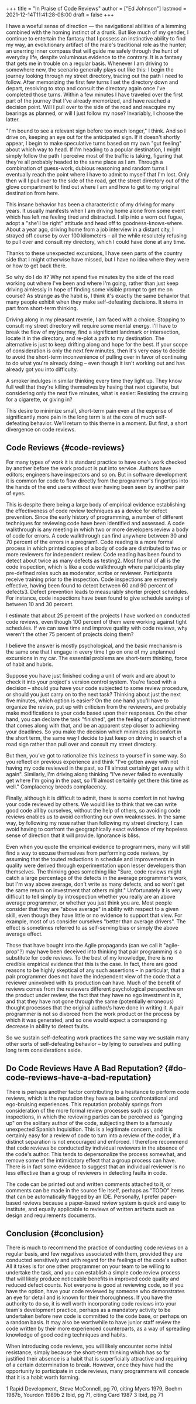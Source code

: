 +++
title = "In Praise of Code Reviews"
author = ["Ed Johnson"]
lastmod = 2021-12-14T11:41:28-08:00
draft = false
+++

I have a woeful sense of direction — the navigational abilities of a lemming combined with the homing instinct of a drunk. But like much of my gender, I continue to entertain the fantasy that I possess an instinctive ability to find my way, an evolutionary artifact of the male's traditional role as the hunter; an unerring inner compass that will guide me safely through the hunt of everyday life, despite voluminous evidence to the contrary. It is a fantasy that gets me in trouble on a regular basis.
Whenever I am driving to somewhere new, the scenario generally plays out like this: I begin the journey looking through my street directory, tracing out the path I need to follow. After memorizing the first few turns I set the directory down and depart, resolving to stop and consult the directory again once I've completed those turns. Within a few minutes I have traveled over the first part of the journey that I've already memorized, and have reached a decision point. Will I pull over to the side of the road and reacquire my bearings as planned, or will I just follow my nose? Invariably, I choose the latter.

"I'm bound to see a relevant sign before too much longer," I think. And so I drive on, keeping an eye out for the anticipated sign. If it doesn't shortly appear, I begin to make speculative turns based on my own "gut feeling" about which way to head. If I'm heading to a popular destination, I might simply follow the path I perceive most of the traffic is taking, figuring that they're all probably headed to the same place as I am. Through a combination of guess-work, dubious reasoning and random turns I eventually reach the point where I have to admit to myself that I'm lost. Only then will I pull over to the side of the road, get the street directory out of the glove compartment to find out where I am and how to get to my original destination from here.

This insane behavior has been a characteristic of my driving for many years. It usually manifests when I am driving home alone from some event which has left me feeling tired and distracted. I slip into a worn out fugue, adopt a "she'll be right" attitude and head off to goodness-knows-where. About a year ago, driving home from a job interview in a distant city, I strayed off course by over 100 kilometers – all the while resolutely refusing to pull over and consult my directory, which I could have done at any time.

Thanks to these unexpected excursions, I have seen parts of the country side that I might otherwise have missed, but I have no idea where they were or how to get back there.

So why do I do it? Why not spend five minutes by the side of the road working out where I've been and where I'm going, rather than just keep driving aimlessly in hope of finding some visible prompt to get me on course? As strange as the habit is, I think it's exactly the same behavior that many people exhibit when they make self-defeating decisions. It stems in part from short-term thinking.

Driving along in my pleasant reverie, I am faced with a choice. Stopping to consult my street directory will require some mental energy. I'll have to break the flow of my journey, find a significant landmark or intersection, locate it in the directory, and re-plot a path to my destination. The alternative is just to keep drifting along and hope for the best. If your scope of consideration is only the next few minutes, then it's very easy to decide to avoid the short-term inconvenience of pulling over in favor of continuing to do what you're already doing – even though it isn't working out and has already got you into difficulty.

A smoker indulges in similar thinking every time they light up. They know full well that they're killing themselves by having that next cigarette, but considering only the next five minutes, what is easier: Resisting the craving for a cigarette, or giving in?

This desire to minimize small, short-term pain even at the expense of significantly more pain in the long term is at the core of much self- defeating behavior.
We'll return to this theme in a moment. But first, a short divergence on code reviews.


## Code Reviews {#code-reviews}

For many types of work it is standard practice to have one's work checked by another before the work product is put into service. Authors have editors; engineers have inspectors and so on. But in software development it is common for code to flow directly from the programmer's fingertips into the hands of the end users without ever having been seen by another pair of eyes.

This is despite there being a large body of empirical evidence establishing the effectiveness of code review techniques as a device for defect prevention. Since the early history of programming, a number of different techniques for reviewing code have been identified and assessed. A code walkthrough is any meeting in which two or more developers review a body of code for errors. A code walkthrough can find anywhere between 30 and 70 percent of the errors in a program1. Code reading is a more formal process in which printed copies of a body of code are distributed to two or more reviewers for independent review. Code reading has been found to detect about twice as many defects as testing2. Most formal of all is the code inspection, which is like a code walkthrough where participants play pre-defined roles such as moderator, scribe or reviewer. Participants receive training prior to the inspection. Code inspections are extremely effective, having been found to detect between 60 and 90 percent of defects3. Defect prevention leads to measurably shorter project schedules. For instance, code inspections have been found to give schedule savings of between 10 and 30 percent.

I estimate that about 25 percent of the projects I have worked on conducted code reviews, even though 100 percent of them were working against tight schedules. If we can save time and improve quality with code reviews, why weren't the other 75 percent of projects doing them?

I believe the answer is mostly psychological, and the basic mechanism is the same one that I engage in every time I go on one of my unplanned excursions in my car. The essential problems are short-term thinking, force of habit and hubris.

Suppose you have just finished coding a unit of work and are about to check it into your project's version control system. You're faced with a decision – should you have your code subjected to some review procedure, or should you just carry on to the next task? Thinking about just the next five minutes, which option is easier? On the one hand you'll have to organize the review, put up with criticism from the reviewers, and probably make modifications to your code based upon their responses. On the other hand, you can declare the task "finished', get the feeling of accomplishment that comes along with that, and be an apparent step closer to achieving your deadlines. So you make the decision which minimizes discomfort in the short term, the same way I decide to just keep on driving in search of a road sign rather than pull over and consult my street directory.

But then, you've got to rationalize this laziness to yourself in some way. So you reflect on previous experience and think "I've gotten away with not having my code reviewed in the past, so I'll almost certainly get away with it again". Similarly, I'm driving along thinking "I've never failed to eventually get where I'm going in the past, so I'll almost certainly get there this time as well." Complacency breeds complacency.

Finally, although it is difficult to admit, there is some comfort in not having your code reviewed by others. We would like to think that we can write good code all by ourselves, without the help of others, so avoiding code reviews enables us to avoid confronting our own weaknesses. In the same way, by following my nose rather than following my street directory, I can avoid having to confront the geographically exact evidence of my hopeless sense of direction that it will provide. Ignorance is bliss.

Even when you quote the empirical evidence to programmers, many will still find a way to excuse themselves from performing code reviews, by assuming that the touted reductions in schedule and improvements in quality were derived through experimentation upon lesser developers than themselves. The thinking goes something like "Sure, code reviews might catch a large percentage of the defects in the average programmer's work, but I'm way above average, don't write as many defects, and so won't get the same return on investment that others might." Unfortunately it is very difficult to tell simply by introspection whether you really are an above average programmer, or whether you just think you are. Most people consider that they are "above average" in ability with respect to a given skill, even though they have little or no evidence to support that view. For example, most of us consider ourselves "better than average drivers". The effect is sometimes referred to as self-serving bias or simply the above average effect.

Those that have bought into the Agile propaganda (can we call it "agile- prop"?) may have been deceived into thinking that pair programming is a substitute for code reviews. To the best of my knowledge, there is no credible empirical evidence that this is the case. In fact, there are good reasons to be highly skeptical of any such assertions – in particular, that a pair programmer does not have the independent view of the code that a reviewer uninvolved with its production can have. Much of the benefit of reviews comes from the reviewers different psychological perspective on the product under review, the fact that they have no ego investment in it, and that they have not gone through the same (potentially erroneous) thought processes that the original author/s have done in writing it. A pair programmer is not so divorced from the work product or the process by which it was generated, and so one would expect a corresponding decrease in ability to detect faults.

So we sustain self-defeating work practices the same way we sustain many other sorts of self-defeating behavior – by lying to ourselves and putting long term considerations aside.


## Do Code Reviews Have A Bad Reputation? {#do-code-reviews-have-a-bad-reputation}

There is perhaps another factor contributing to a hesitance to perform code reviews, which is the reputation they have as being confrontational and ego-bruising experiences. This reputation probably springs from consideration of the more formal review processes such as code inspections, in which the reviewing parties can be perceived as "ganging up" on the solitary author of the code, subjecting them to a famously unexpected Spanish Inquisition.
This is a legitimate concern, and it is certainly easy for a review of code to turn into a review of the coder, if a distinct separation is not encouraged and enforced. I therefore recommend that code reviews be conducted by individual reviewers in the absence of the code's author. This tends to depersonalize the process somewhat, and remove some of the intimidatory effect that a group process can have. There is in fact some evidence to suggest that an individual reviewer is no less effective than a group of reviewers in detecting faults in code.

The code can be printed out and written comments attached to it, or comments can be made in the source file itself, perhaps as "TODO" items that can be automatically flagged by an IDE. Personally, I prefer paper- based reviews because a paper-based review system is quick and easy to institute, and equally applicable to reviews of written artifacts such as design and requirements documents.


## Conclusion {#conclusion}

There is much to recommend the practice of conducting code reviews on a regular basis, and few negatives associated with them, provided they are conducted sensitively and with regard for the feelings of the code's author. All it takes is for one other programmer on your team to be willing to undertake the task, and you can establish a simple code review process that will likely produce noticeable benefits in improved code quality and reduced defect counts. Not everyone is good at reviewing code, so if you have the option, have your code reviewed by someone who demonstrates an eye for detail and is known for their thoroughness. If you have the authority to do so, it is well worth incorporating code reviews into your team's development practice, perhaps as a mandatory activity to be undertaken before new code is committed to the code base, or perhaps on a random basis. It may also be worthwhile to have junior staff review the code written by their more experienced counterparts, as a way of spreading knowledge of good coding techniques and habits.

When introducing code reviews, you will likely encounter some initial resistance, simply because the short-term thinking which has so far justified their absence is a habit that is superficially attractive and requiring of a certain determination to break. However, once they have had the opportunity to participate in code reviews, many programmers will concede that it is a habit worth forming.

1 Rapid Development, Steve McConnell, pg 70, citing Myers 1979, Boehm 1987b, Yourdon 1989b
2 Ibid, pg 71, citing Card 1987
3 Ibid, pg 71
